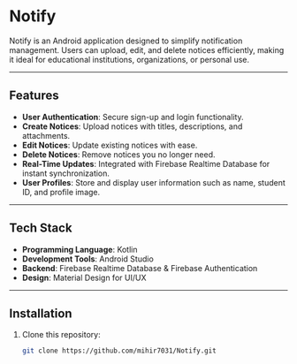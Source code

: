 # Notify

Notify is an Android application designed to simplify notification management. Users can upload, edit, and delete notices efficiently, making it ideal for educational institutions, organizations, or personal use.

---

## Features
- **User Authentication**: Secure sign-up and login functionality.
- **Create Notices**: Upload notices with titles, descriptions, and attachments.
- **Edit Notices**: Update existing notices with ease.
- **Delete Notices**: Remove notices you no longer need.
- **Real-Time Updates**: Integrated with Firebase Realtime Database for instant synchronization.
- **User Profiles**: Store and display user information such as name, student ID, and profile image.

---

## Tech Stack
- **Programming Language**: Kotlin
- **Development Tools**: Android Studio
- **Backend**: Firebase Realtime Database & Firebase Authentication
- **Design**: Material Design for UI/UX

---

## Installation
1. Clone this repository:
   ```bash
   git clone https://github.com/mihir7031/Notify.git

